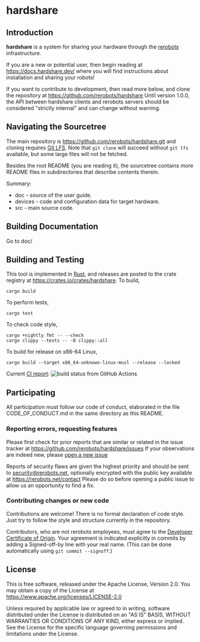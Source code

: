 hardshare
=========

Introduction
------------

**hardshare** is a system for sharing your hardware through the
[rerobots](https://rerobots.net) infrastructure.

If you are a new or potential user, then begin reading at https://docs.hardshare.dev/
where you will find instructions about installation and sharing your robots!

If you want to contribute to development, then read more below, and clone the
repository at https://github.com/rerobots/hardshare
Until version 1.0.0, the API between hardshare clients and rerobots servers
should be considered "strictly internal" and can change without warning.


Navigating the Sourcetree
-------------------------

The main repository is https://github.com/rerobots/hardshare.git
and cloning requires [Git LFS](https://git-lfs.github.com/).
Note that `git clone` will succeed without `git lfs` available, but some large
files will not be fetched.

Besides the root README (you are reading it), the sourcetree contains more
README files in subdirectories that describe contents therein.

Summary:

* doc - source of the user guide.
* devices - code and configuration data for target hardware.
* src - main source code.


Building Documentation
----------------------

Go to doc/


Building and Testing
--------------------

This tool is implemented in [Rust](https://www.rust-lang.org/), and releases are
posted to the crate registry at <https://crates.io/crates/hardshare>. To build,

    cargo build

To perform tests,

    cargo test

To check code style,

    cargo +nightly fmt -- --check
    cargo clippy --tests -- -D clippy::all

To build for release on x86-64 Linux,

    cargo build --target x86_64-unknown-linux-musl --release --locked

Current [CI report](https://github.com/rerobots/hardshare/actions/workflows/main.yml):
![build status from GitHub Actions](https://github.com/rerobots/hardshare/actions/workflows/main.yml/badge.svg)


Participating
-------------

All participation must follow our code of conduct, elaborated in the file
CODE_OF_CONDUCT.md in the same directory as this README.

### Reporting errors, requesting features

Please first check for prior reports that are similar or related in the issue
tracker at https://github.com/rerobots/hardshare/issues
If your observations are indeed new, please [open a new issue](
https://github.com/rerobots/hardshare/issues/new)

Reports of security flaws are given the highest priority and should be sent to
<security@rerobots.net>, optionally encrypted with the public key available at
https://rerobots.net/contact Please do so before opening a public issue to allow
us an opportunity to find a fix.

### Contributing changes or new code

Contributions are welcome! There is no formal declaration of code style. Just
try to follow the style and structure currently in the repository.

Contributors, who are not rerobots employees, must agree to the [Developer
Certificate of Origin](https://developercertificate.org/). Your agreement is
indicated explicitly in commits by adding a Signed-off-by line with your real
name. (This can be done automatically using `git commit --signoff`.)


License
-------

This is free software, released under the Apache License, Version 2.0.
You may obtain a copy of the License at https://www.apache.org/licenses/LICENSE-2.0

Unless required by applicable law or agreed to in writing, software
distributed under the License is distributed on an "AS IS" BASIS,
WITHOUT WARRANTIES OR CONDITIONS OF ANY KIND, either express or implied.
See the License for the specific language governing permissions and
limitations under the License.
